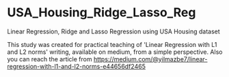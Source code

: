 # USA_Housing_Ridge_Lasso_Reg
Linear Regression, Ridge and Lasso Regression using USA Housing dataset

This study was created for practical teaching of 'Linear Regression with L1 and L2 norms' writing, available on medium, from a simple perspective.
Also you can reach the article from https://medium.com/@yilmazbe7/linear-regression-with-l1-and-l2-norms-e44656df2465
